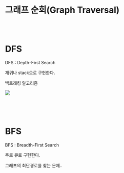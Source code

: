 그래프 순회(Graph Traversal)
===

<br>
<br>

DFS
===

DFS : Depth-First Search

재귀나 stack으로 구현한다.

백트래킹 알고리즘

<img src="https://blog.kakaocdn.net/dn/zgVXL/btqV19HYJEy/X2a0pTINuJUViBoxq4UDm0/img.gif">

```

```

<br>
<br>

BFS
===

BFS : Breadth-First Search

주로 큐로 구현한다.


그래프의 최단경로를 찾는 문제..
